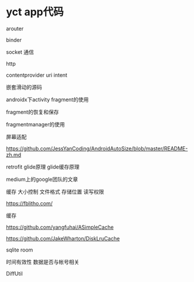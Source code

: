 # yct app代码

arouter

binder 

socket 通信

http

contentprovider uri intent


嵌套滑动的源码

androidx下activity fragment的使用

fragment的恢复和保存

fragmentmanager的使用

屏幕适配

https://github.com/JessYanCoding/AndroidAutoSize/blob/master/README-zh.md

retrofit glide原理 glide缓存原理

medium上的google团队的文章

缓存 大小控制  文件格式 存储位置 读写权限 

https://fblitho.com/

缓存

https://github.com/yangfuhai/ASimpleCache

https://github.com/JakeWharton/DiskLruCache

sqlite room



时间有效性 数据是否与帐号相关

DiffUtil